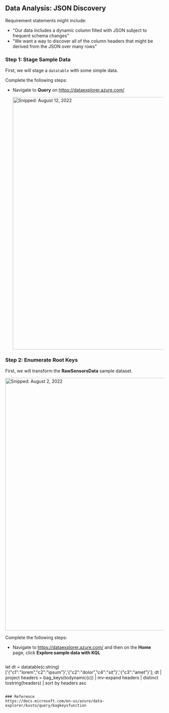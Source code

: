 ## Data Analysis: JSON Discovery

Requirement statements might include:

* "Our data includes a dynamic column filled with JSON subject to frequent schema changes"
* "We want a way to discover all of the column headers that might be derived from the JSON over many rows"

### Step 1: Stage Sample Data

First, we will stage a `datatable` with some simple data.

Complete the following steps:

* Navigate to **Query** on https://dataexplorer.azure.com/

  <img src="https://user-images.githubusercontent.com/44923999/184379741-939e57b0-7ffd-4c32-9f31-833fe06661f3.png" width="800" title="Snipped: August 12, 2022" />


### Step 2: Enumerate Root Keys

First, we will transform the **RawSensorsData** sample dataset.

  <img src="https://user-images.githubusercontent.com/44923999/182669711-cfb91e83-c71f-490d-887c-d5b54156a212.png" width="800" title="Snipped: August 2, 2022" />

Complete the following steps:

* Navigate to https://dataexplorer.azure.com/ and then on the **Home** page, click **Explore sample data with KQL**

  ```
let dt = datatable(c:string)
['{"c1":"lorem","c2":"ipsum"}','{"c2":"dolor","c4":"sit"}','{"c3":"amet"}'];
dt
| project headers = bag_keys(todynamic(c))
| mv-expand headers
| distinct tostring(headers)
| sort by headers asc

  ```

### Reference
https://docs.microsoft.com/en-us/azure/data-explorer/kusto/query/bagkeysfunction
